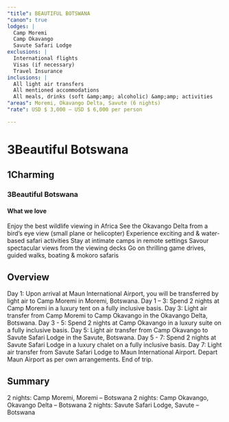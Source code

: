 ```yaml
---
"title": BEAUTIFUL BOTSWANA
"canon": true
lodges: |
  Camp Moremi
  Camp Okavango
  Savute Safari Lodge
exclusions: |
  International flights
  Visas (if necessary)
  Travel Insurance
inclusions: |
  All light air transfers
  All mentioned accommodations
  All meals, drinks (soft &amp;amp; alcoholic) &amp;amp; activities
"areas": Moremi, Okavango Delta, Savute (6 nights)
"rate": USD $ 3,000 – USD $ 6,000 per person

---
```


# 3Beautiful Botswana
## 1Charming
### 3Beautiful Botswana


#### What we love
Enjoy the best wildlife viewing in Africa
See the Okavango Delta from a bird’s eye view (small plane or helicopter)
Experience exciting and &amp; water-based safari activities
Stay at intimate camps in remote settings
Savour spectacular views from the viewing decks
Go on thrilling game drives, guided walks, boating &amp; mokoro safaris

## Overview
Day 1:
Upon arrival at Maun International Airport, you will be transferred by light air to Camp Moremi in Moremi, Botswana.
Day 1 – 3:
Spend 2 nights at Camp Moremi in a luxury tent on a fully inclusive basis.
Day 3:
Light air transfer from Camp Moremi to Camp Okavango in the Okavango Delta, Botswana.
Day 3 - 5:
Spend 2 nights at Camp Okavango in a luxury suite on a fully inclusive basis.
Day 5:
Light air transfer from Camp Okavango to Savute Safari Lodge in the Savute, Botswana.
Day 5 - 7:
Spend 2 nights at Savute Safari Lodge in a luxury chalet on a fully inclusive basis.
Day 7:
Light air transfer from Savute Safari Lodge to Maun International Airport.
Depart Maun Airport as per own arrangements.
End of trip.

## Summary
2 nights:  Camp Moremi, Moremi – Botswana
2 nights:  Camp Okavango, Okavango Delta – Botswana
2 nights:  Savute Safari Lodge, Savute – Botswana